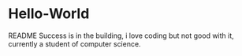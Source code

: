 # Hello-World
README
Success is in the building, i love coding but not good with it, currently a student of computer science.
